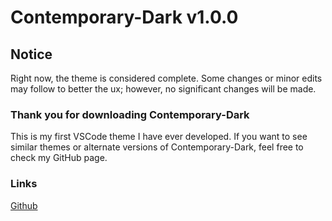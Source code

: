 # Contemporary-Dark v1.0.0

## Notice

Right now, the theme is considered complete.  Some changes or minor edits may follow to better the ux; however, no significant changes will be made.

### Thank you for downloading Contemporary-Dark

This is my first VSCode theme I have ever developed.  If you want to see similar themes or alternate versions of Contemporary-Dark, feel free to check my GitHub page.

### Links

[Github](https://github.com/Alex-Banos)

